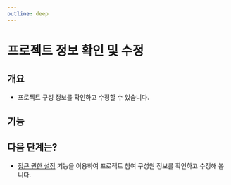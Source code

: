 ```yaml
---
outline: deep
---
```


# 프로젝트 정보 확인 및 수정

## 개요
- 프로젝트 구성 정보를 확인하고 수정할 수 있습니다.

## 기능


## 다음 단계는?
- [접근 권한 설정](./access-control) 기능을 이용하여 프로젝트 참여 구성원 정보를 확인하고 수정해 봅니다.

